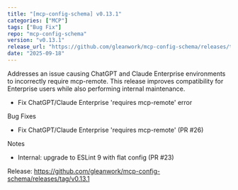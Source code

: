 ```yaml
---
title: "[mcp-config-schema] v0.13.1"
categories: ["MCP"]
tags: ["Bug Fix"]
repo: "mcp-config-schema"
version: "v0.13.1"
release_url: "https://github.com/gleanwork/mcp-config-schema/releases/tag/v0.13.1"
date: "2025-09-18"
---
```

Addresses an issue causing ChatGPT and Claude Enterprise environments to incorrectly require mcp-remote. This release improves compatibility for Enterprise users while also performing internal maintenance.

- Fix ChatGPT/Claude Enterprise 'requires mcp-remote' error

Bug Fixes
- Fix ChatGPT/Claude Enterprise 'requires mcp-remote' (PR #26)

Notes
- Internal: upgrade to ESLint 9 with flat config (PR #23)

Release: https://github.com/gleanwork/mcp-config-schema/releases/tag/v0.13.1
